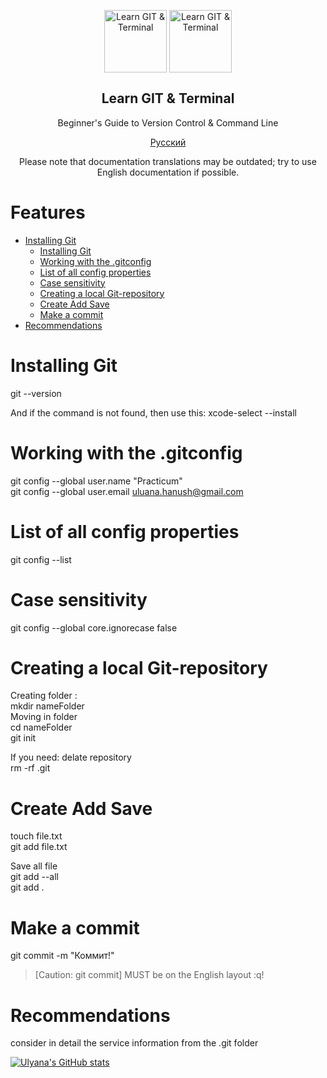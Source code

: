 <p align="center">
 <img width="100px" src="https://img.shields.io/badge/git-%23F05033.svg?style=for-the-badge&logo=git&logoColor=white" align="center" alt="Learn GIT & Terminal" />
<img width="100px" src="https://img.shields.io/badge/github-%23121011.svg?style=for-the-badge&logo=github&logoColor=white" align="center" alt="Learn GIT & Terminal" />
 <h2 align="center">Learn GIT & Terminal</h2>
 <p align="center">Beginner's Guide to Version Control & Command Line</p>
<p align="center">
<a href="docs/readme_rus.md">Русский</a>
</p>

<p align="center">Please note that documentation translations may be outdated; try to use English documentation if possible.</p>

# Features <!-- omit in toc -->

- [Installing Git](#installing-git)
    - [Installing Git](#installing-git)
    - [Working with the .gitconfig](#working-with-the-.gitconfig)
    - [List of all config properties](#list-of-all-config-properties)
    - [Case sensitivity](#case-sensitivity)
    - [Creating a local Git-repository](#creating-a-local-git-repository)
    - [Create Add Save](#create-add-save)
    - [Make a commit](#make-a-commit)
- [Recommendations](#recommendations)


# Installing Git
git --version  

And if the command is not found, then use this:
xcode-select --install  

# Working with the .gitconfig 
git config --global user.name "Practicum"  
git config --global user.email uluana.hanush@gmail.com  

# List of all config properties
git config --list  

# Case sensitivity
git config --global core.ignorecase false  

# Creating a local Git-repository
Creating folder :  
mkdir  nameFolder  
Moving in folder  
cd nameFolder  
git init  

If you need: delate repository  
rm -rf .git  

# Create Add Save  
touch file.txt   
git add file.txt  

Save all file  
git add --all  
git add .  

# Make a commit  
git commit -m "Коммит!"  


> [Caution: git commit]
> MUST be on the English layout :q! <!-- git will ask you to enter the name of the commit in the default editor. Sometimes in this case the Vim editor opens. Quit Vim -->

# Recommendations
consider in detail the service information from the .git folder

[![Ulyana's GitHub stats](https://github-readme-stats.vercel.app/api?username=anuraghazra)](https://github.com/anuraghazra/github-readme-stats)
